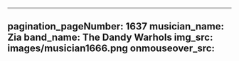 ------
pagination_pageNumber: 1637
musician_name: Zia
band_name: The Dandy Warhols
img_src: images/musician1666.png
onmouseover_src: 
------